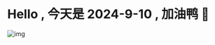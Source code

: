 
# Hello , 今天是 2024-9-10 , 加油鸭 🤭

![img](https://v1.jinrishici.com/all.svg?font-size=18&spacing=4)

